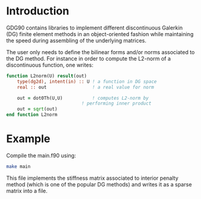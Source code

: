 # Introduction

GDG90 contains libraries to implement different discontinuous Galerkin
(DG) finite element methods in an object-oriented fashion while
maintaining the speed during assembling of the underlying matrices.

The user only needs to define the bilinear forms and/or norms
associated to the DG method. For instance in order to compute the
L2-norm of a discontinuous function, one writes:

```fortran
function L2norm(U) result(out)
	type(dg2d), intent(in) :: U ! a function in DG space
	real :: out                 ! a real value for norm

	out = dot0Th(U,U)           ! computes L2-norm by 
                            ! performing inner product
	out = sqrt(out)
end function L2norm
```


# Example

Compile the main.f90 using:
```bash
make main
```

This file implements the stiffness matrix associated to interior
penalty method (which is one of the popular DG methods) and writes it
as a sparse matrix into a file. 
